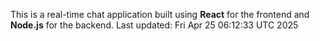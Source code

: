 This is a real-time chat application built using **React** for the frontend and **Node.js** for the backend.
Last updated: Fri Apr 25 06:12:33 UTC 2025
